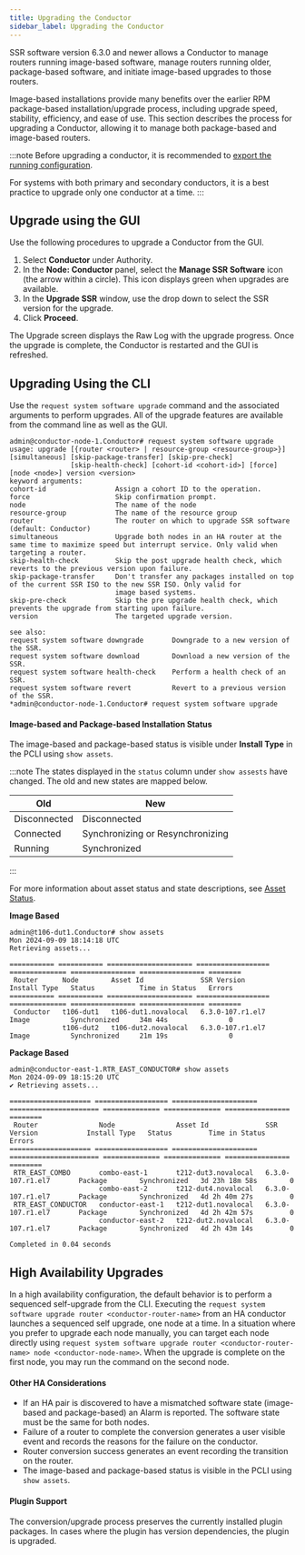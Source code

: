 ```yaml
---
title: Upgrading the Conductor
sidebar_label: Upgrading the Conductor
---
```


SSR software version 6.3.0 and newer allows a Conductor to manage routers running image-based software, manage routers running older, package-based software, and initiate image-based upgrades to those routers.

Image-based installations provide many benefits over the earlier RPM package-based installation/upgrade process, including upgrade speed, stability, efficiency, and ease of use. This section describes the process for upgrading a Conductor, allowing it to manage both package-based and image-based routers.

:::note
Before upgrading a conductor, it is recommended to [export the running configuration](config_basics.md#importexport).

For systems with both primary and secondary conductors, it is a best practice to upgrade only one conductor at a time. 
:::

## Upgrade using the GUI

Use the following procedures to upgrade a Conductor from the GUI.

1. Select **Conductor** under Authority.
2. In the **Node: Conductor** panel, select the **Manage SSR Software** icon (the arrow within a circle). This icon displays green when upgrades are available. 
3. In the **Upgrade SSR** window, use the drop down to select the SSR version for the upgrade. 
4. Click **Proceed**.

The Upgrade screen displays the Raw Log with the upgrade progress. Once the upgrade is complete, the Conductor is restarted and the GUI is refreshed. 

## Upgrading Using the CLI

Use the `request system software upgrade` command and the associated arguments to perform upgrades. All of the upgrade features are available from the command line as well as the GUI. 

```
admin@conductor-node-1.Conductor# request system software upgrade
usage: upgrade [{router <router> | resource-group <resource-group>}] [simultaneous] [skip-package-transfer] [skip-pre-check]
               [skip-health-check] [cohort-id <cohort-id>] [force] [node <node>] version <version>
keyword arguments:
cohort-id                 Assign a cohort ID to the operation.
force                     Skip confirmation prompt.
node                      The name of the node
resource-group            The name of the resource group
router                    The router on which to upgrade SSR software (default: Conductor)
simultaneous              Upgrade both nodes in an HA router at the same time to maximize speed but interrupt service. Only valid when targeting a router.
skip-health-check         Skip the post upgrade health check, which reverts to the previous version upon failure.
skip-package-transfer     Don't transfer any packages installed on top of the current SSR ISO to the new SSR ISO. Only valid for
                          image based systems.
skip-pre-check            Skip the pre upgrade health check, which prevents the upgrade from starting upon failure.
version                   The targeted upgrade version.

see also:
request system software downgrade       Downgrade to a new version of the SSR.
request system software download        Download a new version of the SSR.
request system software health-check    Perform a health check of an SSR.
request system software revert          Revert to a previous version of the SSR.
*admin@conductor-node-1.Conductor# request system software upgrade
```

#### Image-based and Package-based Installation Status

The image-based and package-based status is visible under **Install Type** in the PCLI using `show assets`.

:::note
The states displayed in the `status` column under `show assests` have changed. The old and new states are mapped below. 

| Old | New |
| --- | ---|
| Disconnected | Disconnected |
| Connected | Synchronizing or Resynchronizing |
| Running | Synchronized |
:::

For more information about asset status and state descriptions, see [Asset Status](ts_ap_salt_minion.md#asset-status).

**Image Based**

```
admin@t106-dut1.Conductor# show assets
Mon 2024-09-09 18:14:18 UTC
Retrieving assets...

=========== =========== ===================== ================== ============== ================ ================ ========
 Router      Node        Asset Id              SSR Version        Install Type   Status           Time in Status   Errors
=========== =========== ===================== ================== ============== ================ ================ ========
 Conductor   t106-dut1   t106-dut1.novalocal   6.3.0-107.r1.el7   Image          Synchronized     34m 44s               0
             t106-dut2   t106-dut2.novalocal   6.3.0-107.r1.el7   Image          Synchronized     21m 19s               0
```

**Package Based**

```
admin@conductor-east-1.RTR_EAST_CONDUCTOR# show assets
Mon 2024-09-09 18:15:20 UTC
✔ Retrieving assets...

==================== ================== ===================== ====================== ============== ============== ================ ========
 Router               Node               Asset Id              SSR Version            Install Type   Status         Time in Status   Errors
==================== ================== ===================== ====================== ============== ============== ================ ========
 RTR_EAST_COMBO       combo-east-1       t212-dut3.novalocal   6.3.0-107.r1.el7       Package        Synchronized   3d 23h 18m 58s        0
                      combo-east-2       t212-dut4.novalocal   6.3.0-107.r1.el7       Package        Synchronized   4d 2h 40m 27s         0
 RTR_EAST_CONDUCTOR   conductor-east-1   t212-dut1.novalocal   6.3.0-107.r1.el7       Package        Synchronized   4d 2h 42m 57s         0
                      conductor-east-2   t212-dut2.novalocal   6.3.0-107.r1.el7       Package        Synchronized   4d 2h 43m 14s         0

Completed in 0.04 seconds
```

## High Availability Upgrades

In a high availability configuration, the default behavior is to perform a sequenced self-upgrade from the CLI. Executing the `request system software upgrade router <conductor-router-name>` from an HA conductor launches a sequenced self upgrade, one node at a time. In a situation where you prefer to upgrade each node manually, you can target each node directly using `request system software upgrade router <conductor-router-name> node <conductor-node-name>`. When the upgrade is complete on the first node, you may run the command on the second node.  

#### Other HA Considerations

* If an HA pair is discovered to have a mismatched software state (image-based and package-based) an Alarm is reported. The software state must be the same for both nodes.
* Failure of a router to complete the conversion generates a user visible event and records the reasons for the failure on the conductor.
* Router conversion success generates an event recording the transition on the router.
* The image-based and package-based status is visible in the PCLI using `show assets`.

#### Plugin Support

The conversion/upgrade process preserves the currently installed plugin packages. In cases where the plugin has version dependencies, the plugin is upgraded. 



